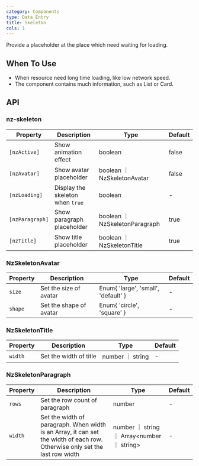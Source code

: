 ```yaml
---
category: Components
type: Data Entry
title: Skeleton
cols: 1
---
```


Provide a placeholder at the place which need waiting for loading.

## When To Use

- When resource need long time loading, like low network speed.
- The component contains much information, such as List or Card.

## API

### nz-skeleton

| Property | Description | Type | Default |
| --- | --- | --- | --- |
| `[nzActive]` | Show animation effect | boolean | false |
| `[nzAvatar]` | Show avatar placeholder | boolean ｜ NzSkeletonAvatar | false |
| `[nzLoading]` | Display the skeleton when `true` | boolean | - |
| `[nzParagraph]` | Show paragraph placeholder | boolean ｜ NzSkeletonParagraph | true |
| `[nzTitle]` | Show title placeholder | boolean ｜ NzSkeletonTitle | true |


### NzSkeletonAvatar

| Property | Description | Type | Default |
| --- | --- | --- | --- |
| `size` | Set the size of avatar | Enum{ 'large', 'small', 'default' } | - |
| `shape` | Set the shape of avatar | Enum{ 'circle', 'square' } | - |

### NzSkeletonTitle

| Property | Description | Type | Default |
| --- | --- | --- | --- |
| `width` | Set the width of title | number ｜ string | - |

### NzSkeletonParagraph

| Property | Description | Type | Default |
| --- | --- | --- | --- |
| `rows` | Set the row count of paragraph | number | - |
| `width` | Set the width of paragraph. When width is an Array, it can set the width of each row. Otherwise only set the last row width | number ｜ string ｜ Array<number ｜ string> | - |